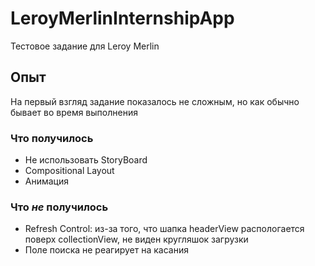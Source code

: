 # LeroyMerlinInternshipApp
Тестовое задание для Leroy Merlin

## Опыт
На первый взгляд задание показалось не сложным, но как обычно бывает во время выполнения 

### Что получилось

- Не использовать StoryBoard 
- Compositional Layout
- Анимация

### Что *не* получилось
- Refresh Control: из-за того, что шапка headerView распологается поверх collectionView, не виден кругляшок загрузки
- Поле поиска не реагирует на касания
